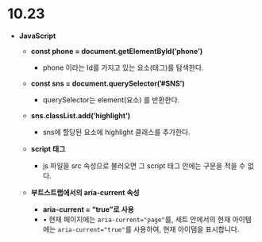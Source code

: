 # 10.23

- **JavaScript**
    - **const phone = document.getElementById(’phone’)**
        - phone 이라는 Id를 가지고 있는 요소(태그)를 탐색한다.
    
    - **const sns = document.querySelector(’#SNS’)**
        - querySelector는 element(요소) 를 반환한다.
    
    - **sns.classList.add(’highlight’)**
        - sns에 할당된 요소에 highlight 클래스를 추가한다.
    
    - **script 태그**
        - js 파일을 src 속성으로 불러오면 그 script 태그 안에는 구문을 적을 수 없다.
    
    - **부트스트랩에서의 aria-current 속성**
        - **aria-current = “true”로 사용**
        - • 현재 페이지에는 `aria-current="page"`를, 세트 안에서의 현재 아이템에는 `aria-current="true"`를 사용하여, 현재 아이템을 표시합니다.